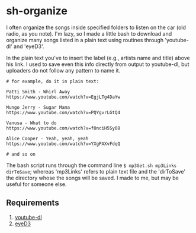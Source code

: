 # sh-organize
I often organize the songs inside specified folders to listen on the car (old radio, as you note). 
I'm lazy, so I made a little bash to download and organize many songs listed in a plain text using routines through 'youtube-dl' and 'eyeD3'.

In the plain text you've to insert the label (e.g., artists name and title) above his link. I used to save even this info directly from output to youtube-dl, but uploaders do not follow any pattern to name it.

```
# for example, do it in plain text:

Patti Smith - Whirl Away
https://www.youtube.com/watch?v=EgjLTg4DaYw

Mungo Jerry - Sugar Mama
https://www.youtube.com/watch?v=PQYgvrLGtQ4

Vanusa - What to do
https://www.youtube.com/watch?v=fOnciH5Sy08

Alice Cooper - Yeah, yeah, yeah
https://www.youtube.com/watch?v=YXgPAXvFdqQ

# and so on
```

The bash script runs through the command line `$ mp3Get.sh mp3Links dirToSave`; whereas 'mp3Links' refers to plain text file and the 'dirToSave' the directory whose the songs will be saved. I made to me, but may be useful for someone else. 

## Requirements
1. [youtube-dl](https://github.com/ytdl-org/youtube-dl/)
2. [eyeD3](https://github.com/nicfit/eyed3)
